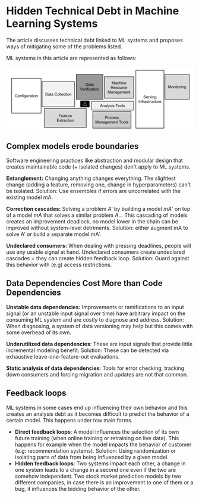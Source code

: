 # Hidden Technical Debt in Machine Learning Systems

The article discusses technical debt linked to ML systems and proposes ways of mitigating some of the problems listed.

ML systems in this article are represented as follows:

![image-20210706014549818](../../_assets/C1W1_references_summary/image-20210706014549818.png)

## Complex models erode boundaries

Software engineering practices like abstraction and modular design that creates maintainable code (+ isolated changes) don't apply to ML systems.

**Entanglement:** Changing anything changes everything. The slightest change (adding a feature, removing one, change in hyperparameters) can't be isolated. Solution: Use ensembles if errors are uncorrelated with the existing model mA.

**Correction cascades:** Solving a problem *A'* by building a model *mA*' on top of a model *mA* that solves a similar problem *A*... This cascading of models creates an improvement deadlock, no model lower in the chain can be improved without system-level detriments. Solution: either augment mA to solve A' or build a separate model mA'.

**Undeclared consumers:** When dealing with pressing deadlines, people will use any usable signal at hand. Undeclared consumers create undeclared cascades + they can create hidden feedback loop. Solution: Guard against this behavior with (e.g) access restrictions.

## Data Dependencies Cost More than Code Dependencies

**Unstable data dependencies:** Improvements or ramifications to an input signal (or an unstable input signal over time) have arbitrary impact on the consuming ML system and are costly to diagnose and address. Solution: When diagnosing, a system of data versioning may help but this comes with some overhead of its own.

**Underutilized data dependencies**: These are input signals that provide little incremental modeling benefit. Solution: These can be detected via exhaustive leave-one-feature-out evaluations.

**Static analysis of data dependencies**: Tools for error checking, tracking down consumers and forcing migration and updates are not that common.

## Feedback loops

ML systems in some cases end up influencing their own behavior and this creates an analysis debt as it becomes difficult to predict the behavior of a certain model. This happens under tow main forms.

- **Direct feedback loops**: A model influences the selection of its own future training (when online training or retraining on live data). This happens for example when the model impacts the behavior of customer (e.g: recommendation systems). Solution: Using randomization or isolating parts of data from being influenced by a given model.
- **Hidden feedback loops**: Two systems impact each other, a change in one system leads to a change in a second one even if the two are somehow independent. Two stock market prediction models by two different companies, in case there is an improvement to one of them or a bug, it influences the bidding behavior of the other. 
